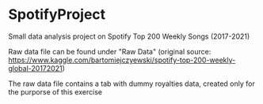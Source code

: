 # SpotifyProject
Small data analysis project on Spotify Top 200 Weekly Songs (2017-2021)

Raw data file can be found under "Raw Data" (original source: https://www.kaggle.com/bartomiejczyewski/spotify-top-200-weekly-global-20172021)

The raw data file contains a tab with dummy royalties data, created only for the purporse of this exercise
